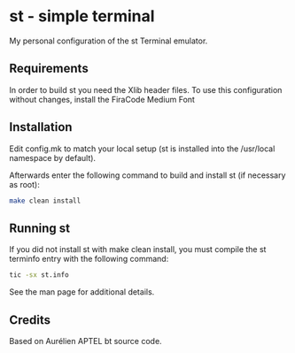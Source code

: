 # st - simple terminal

My personal configuration of the st Terminal emulator.


## Requirements

In order to build st you need the Xlib header files.
To use this configuration without changes, install the FiraCode Medium Font

## Installation

Edit config.mk to match your local setup (st is installed into
the /usr/local namespace by default).

Afterwards enter the following command to build and install st (if
necessary as root):

```bash
make clean install

```

## Running st
If you did not install st with make clean install, you must compile
the st terminfo entry with the following command:

```bash
tic -sx st.info
```

See the man page for additional details.

## Credits
Based on Aurélien APTEL <aurelien dot aptel at gmail dot com> bt source code.

